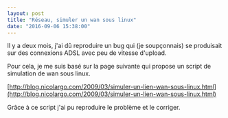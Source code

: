 ```yaml
---
layout: post
title: "Réseau, simuler un wan sous linux"
date: "2016-09-06 15:38:00"
---
```

Il y a deux mois, j'ai dû reproduire un bug qui (je soupçonnais) se produisait sur des connexions ADSL avec peu de vitesse d'upload.

Pour cela, je me suis basé sur la page suivante qui propose un script de simulation de wan sous linux.

[http://blog.nicolargo.com/2009/03/simuler-un-lien-wan-sous-linux.html](http://blog.nicolargo.com/2009/03/simuler-un-lien-wan-sous-linux.html)

Grâce à ce script j'ai pu reproduire le problème et le corriger.
